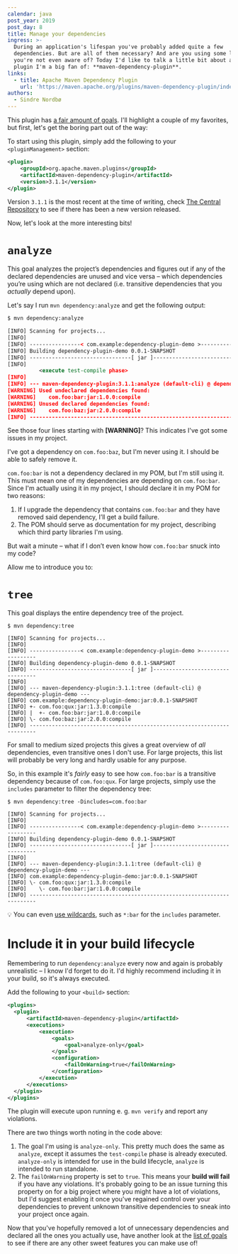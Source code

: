 ```yaml
---
calendar: java
post_year: 2019
post_day: 8
title: Manage your dependencies
ingress: >-
  During an application's lifespan you've probably added quite a few
  dependencies. But are all of them necessary? And are you using some libraries
  you're not even aware of? Today I'd like to talk a little bit about a maven
  plugin I'm a big fan of: **maven-dependency-plugin**.
links:
  - title: Apache Maven Dependency Plugin
    url: 'https://maven.apache.org/plugins/maven-dependency-plugin/index.html'
authors:
  - Sindre Nordbø
---
```

This plugin has [a fair amount of goals](https://maven.apache.org/plugins/maven-dependency-plugin/plugin-info.html). I'll highlight a couple of my favorites, but first, let's get the boring part out of the way:

To start using this plugin, simply add the following to your `<pluginManagement>` section:

```xml
<plugin>
    <groupId>org.apache.maven.plugins</groupId>
    <artifactId>maven-dependency-plugin</artifactId>
    <version>3.1.1</version>
</plugin>
```

Version `3.1.1` is the most recent at the time of writing, check [The Central Repository](https://search.maven.org/search?q=g:org.apache.maven.plugins%20AND%20a:maven-dependency-plugin&core=gav) to see if there has been a new version released.

Now, let's look at the more interesting bits!

# `analyze`

This goal analyzes the project’s dependencies and figures out if any of the declared dependencies are unused and vice versa – which dependencies you’re using which are not declared (i.e. transitive dependencies that you _actually_ depend upon).

Let's say I run `mvn dependency:analyze` and get the following output:

```xml
$ mvn dependency:analyze

[INFO] Scanning for projects...
[INFO]
[INFO] ----------------< com.example:dependency-plugin-demo >------------------
[INFO] Building dependency-plugin-demo 0.0.1-SNAPSHOT
[INFO] --------------------------------[ jar ]---------------------------------
[INFO]
          <execute test-compile phase>
[INFO]
[INFO] --- maven-dependency-plugin:3.1.1:analyze (default-cli) @ dependency-plugin-demo ---
[WARNING] Used undeclared dependencies found:
[WARNING]    com.foo:bar:jar:1.0.0:compile
[WARNING] Unused declared dependencies found:
[WARNING]    com.foo:baz:jar:2.0.0:compile
[INFO] ------------------------------------------------------------------------
```

See those four lines starting with **[WARNING]**? This indicates I've got some issues in my project.

I've got a dependency on `com.foo:baz`, but I'm never using it. I should be able to safely remove it.

`com.foo:bar` is not a dependency declared in my POM, but I'm still using it. This must mean one of my dependencies are depending on `com.foo:bar`. Since I'm actually using it in my project, I should declare it in my POM for two reasons:
1. If I upgrade the dependency that contains `com.foo:bar` and they have removed said dependency, I’ll get a build failure.
1. The POM should serve as documentation for my project, describing which third party libraries I'm using.

But wait a minute – what if I don’t even know how `com.foo:bar` snuck into my code?

Allow me to introduce you to:

# `tree`

This goal displays the entire dependency tree of the project.


```
$ mvn dependency:tree

[INFO] Scanning for projects...
[INFO]
[INFO] ----------------< com.example:dependency-plugin-demo >------------------
[INFO] Building dependency-plugin-demo 0.0.1-SNAPSHOT
[INFO] --------------------------------[ jar ]---------------------------------
[INFO]
[INFO] --- maven-dependency-plugin:3.1.1:tree (default-cli) @ dependency-plugin-demo ---
[INFO] com.example:dependency-plugin-demo:jar:0.0.1-SNAPSHOT
[INFO] +- com.foo:qux:jar:1.3.0:compile
[INFO] |  +- com.foo:bar:jar:1.0.0:compile
[INFO] \- com.foo:baz:jar:2.0.0:compile
[INFO] ------------------------------------------------------------------------
```

For small to medium sized projects this gives a great overview of _all_ dependencies, even transitive ones I don't use. For large projects, this list will probably be very long and hardly usable for any purpose.

So, in this example it's _fairly_ easy to see how `com.foo:bar` is a transitive dependency because of `com.foo:qux`. For large projects, simply use the `includes` parameter to filter the dependency tree:

```
$ mvn dependency:tree -Dincludes=com.foo:bar

[INFO] Scanning for projects...
[INFO]
[INFO] ----------------< com.example:dependency-plugin-demo >------------------
[INFO] Building dependency-plugin-demo 0.0.1-SNAPSHOT
[INFO] --------------------------------[ jar ]---------------------------------
[INFO]
[INFO] --- maven-dependency-plugin:3.1.1:tree (default-cli) @ dependency-plugin-demo ---
[INFO] com.example:dependency-plugin-demo:jar:0.0.1-SNAPSHOT
[INFO] \- com.foo:qux:jar:1.3.0:compile
[INFO]    \- com.foo:bar:jar:1.0.0:compile
[INFO] ------------------------------------------------------------------------
```

💡 You can even [use wildcards](https://maven.apache.org/plugins/maven-dependency-plugin/tree-mojo.html#includes), such as `*:bar` for the `includes` parameter.

# Include it in your build lifecycle

Remembering to run `dependency:analyze` every now and again is probably unrealistic – I know I'd forget to do it. I'd highly recommend including it in your build, so it's always executed.

Add the following to your `<build>` section:

```xml
<plugins>
  <plugin>
      <artifactId>maven-dependency-plugin</artifactId>
      <executions>
          <execution>
              <goals>
                  <goal>analyze-only</goal>
              </goals>
              <configuration>
                  <failOnWarning>true</failOnWarning>
              </configuration>
          </execution>
      </executions>
  </plugin>
</plugins>
```

The plugin will execute upon running e. g. `mvn verify` and report any violations.

There are two things worth noting in the code above:

1. The goal I'm using is `analyze-only`. This pretty much does the same as `analyze`, except it assumes the `test-compile` phase is already executed. `analyze-only` is intended for use in the build lifecycle, `analyze` is intended to run standalone.
2. The `failOnWarning` property is set to `true`. This means your **build will fail** if you have any violations. It's probably going to be an issue turning this property on for a big project where you might have a lot of violations, but I'd suggest enabling it once you've regained control over your dependencies to prevent unknown transitive dependencies to sneak into your project once again.

Now that you've hopefully removed a lot of unnecessary dependencies and declared all the ones you actually use, have another look at the [list of goals](https://maven.apache.org/plugins/maven-dependency-plugin/index.html) to see if there are any other sweet features you can make use of!
